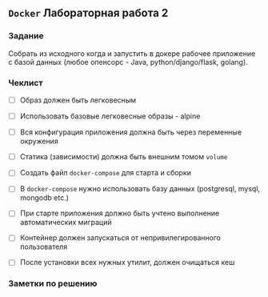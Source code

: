 ## `Docker` Лабораторная работа 2

### Задание

Собрать из исходного когда и запустить в докере рабочее приложение с базой данных (любое опенсорс - Java, python/django/flask, golang).


### Чеклист

- [ ] Образ должен быть легковесным
- [ ] Использовать базовые легковесные образы - alpine
- [ ] Вся конфигурация приложения должна быть через переменные окружения
- [ ] Статика (зависимости) должна быть внешним томом `volume`
- [ ] Создать файл `docker-compose` для старта и сборки
- [ ] В `docker-compose` нужно использовать базу данных (postgresql, mysql, mongodb etc.)
- [ ] При старте приложения должно быть учтено выполнение автоматических миграций
- [ ] Контейнер должен запускаться от непривилегированного пользователя
- [ ] После установки всех нужных утилит, должен очищаться кеш


### Заметки по решению
